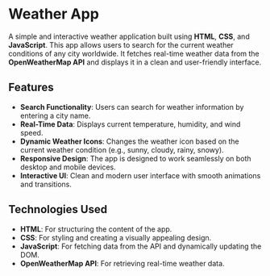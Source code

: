 # Weather App
A simple and interactive weather application built using **HTML**, **CSS**, and **JavaScript**. This app allows users to search for the current weather conditions of any city worldwide. It fetches real-time weather data from the **OpenWeatherMap API** and displays it in a clean and user-friendly interface.

## Features
- **Search Functionality**: Users can search for weather information by entering a city name.
- **Real-Time Data**: Displays current temperature, humidity, and wind speed.
- **Dynamic Weather Icons**: Changes the weather icon based on the current weather condition (e.g., sunny, cloudy, rainy, snowy).
- **Responsive Design**: The app is designed to work seamlessly on both desktop and mobile devices.
- **Interactive UI**: Clean and modern user interface with smooth animations and transitions.


## Technologies Used
- **HTML**: For structuring the content of the app.
- **CSS**: For styling and creating a visually appealing design.
- **JavaScript**: For fetching data from the API and dynamically updating the DOM.
- **OpenWeatherMap API**: For retrieving real-time weather data.
